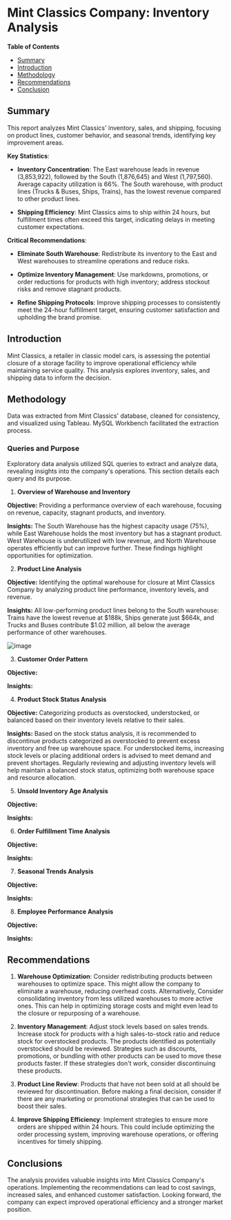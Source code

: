 # Mint Classics Company: Inventory Analysis

**Table of Contents**

- [Summary](#summary)
- [Introduction](#introduction)
- [Methodology](#methodology)
- [Recommendations](#recommendations)
- [Conclusion](#conclusion)

<a id="summary"></a>

## Summary

This report analyzes Mint Classics' inventory, sales, and shipping, focusing on product lines, customer behavior, and seasonal trends, identifying key improvement areas.

**Key Statistics**:

- **Inventory Concentration**: The East warehouse leads in revenue (3,853,922), followed by the South (1,876,645) and West (1,797,560). Average capacity utilization is 66%. The South warehouse, with product lines (Trucks & Buses, Ships, Trains), has the lowest revenue compared to other product lines.

- **Shipping Efficiency**: Mint Classics aims to ship within 24 hours, but fulfillment times often exceed this target, indicating delays in meeting customer expectations.

**Critical Recommendations**:

- **Eliminate South Warehouse**: Redistribute its inventory to the East and West warehouses to streamline operations and reduce risks.

- **Optimize Inventory Management**: Use markdowns, promotions, or order reductions for products with high inventory; address stockout risks and remove stagnant products.

- **Refine Shipping Protocols**: Improve shipping processes to consistently meet the 24-hour fulfillment target, ensuring customer satisfaction and upholding the brand promise.

<a id="introduction"></a>

## Introduction

Mint Classics, a retailer in classic model cars, is assessing the potential closure of a storage facility to improve operational efficiency while maintaining service quality. This analysis explores inventory, sales, and shipping data to inform the decision.

<a id="methodology"></a>

## Methodology

Data was extracted from Mint Classics' database, cleaned for consistency, and visualized using Tableau. MySQL Workbench facilitated the extraction process.

### Queries and Purpose

Exploratory data analysis utilized SQL queries to extract and analyze data, revealing insights into the company's operations. This section details each query and its purpose.

1. **Overview of Warehouse and Inventory**

**Objective:** Providing a performance overview of each warehouse, focusing on revenue, capacity, stagnant products, and inventory.

**Insights:** The South Warehouse has the highest capacity usage (75%), while East Warehouse holds the most inventory but has a stagnant product. West Warehouse is underutilized with low revenue, and North Warehouse operates efficiently but can improve further. These findings highlight opportunities for optimization.

2. **Product Line Analysis**

**Objective:** Identifying the optimal warehouse for closure at Mint Classics Company by analyzing product line performance, inventory levels, and revenue.

**Insights:** All low-performing product lines belong to the South warehouse: Trains have the lowest revenue at $188k, Ships generate just $664k, and Trucks and Buses contribute $1.02 million, all below the average performance of other warehouses.

![image](https://github.com/user-attachments/assets/5a01fdd7-2939-41f8-a586-e1ec508274c9)


3. **Customer Order Pattern**

**Objective:** 

**Insights:** 

4. **Product Stock Status Analysis**

**Objective:** Categorizing products as overstocked, understocked, or balanced based on their inventory levels relative to their sales.

**Insights:** Based on the stock status analysis, it is recommended to discontinue products categorized as overstocked to prevent excess inventory and free up warehouse space. For understocked items, increasing stock levels or placing additional orders is advised to meet demand and prevent shortages. Regularly reviewing and adjusting inventory levels will help maintain a balanced stock status, optimizing both warehouse space and resource allocation.

5. **Unsold Inventory Age Analysis**

**Objective:** 

**Insights:** 

6. **Order Fulfillment Time Analysis**

**Objective:** 

**Insights:** 

7. **Seasonal Trends Analysis**

**Objective:** 

**Insights:** 

8. **Employee Performance Analysis**

**Objective:** 

**Insights:** 
<a id="limitations-and-challenges"></a>


<a id="recommedations"></a>

## Recommendations

1. **Warehouse Optimization**: Consider redistributing products between warehouses to optimize space. This might allow the company to eliminate a warehouse, reducing overhead costs. Alternatively, Consider consolidating inventory from less utilized warehouses to more active ones. This can help in optimizing storage costs and might even lead to the closure or repurposing of a warehouse.

2. **Inventory Management**: Adjust stock levels based on sales trends. Increase stock for products with a high sales-to-stock ratio and reduce stock for overstocked products. The products identified as potentially overstocked should be reviewed. Strategies such as discounts, promotions, or bundling with other products can be used to move these products faster. If these strategies don't work, consider discontinuing these products.

3. **Product Line Review**: Products that have not been sold at all should be reviewed for discontinuation. Before making a final decision, consider if there are any marketing or promotional strategies that can be used to boost their sales.

4. **Improve Shipping Efficiency**: Implement strategies to ensure more orders are shipped within 24 hours. This could include optimizing the order processing system, improving warehouse operations, or offering incentives for timely shipping.

<a id="conclusion"></a>

## Conclusions

The analysis provides valuable insights into Mint Classics Company's operations. Implementing the recommendations can lead to cost savings, increased sales, and enhanced customer satisfaction. Looking forward, the company can expect improved operational efficiency and a stronger market position.
